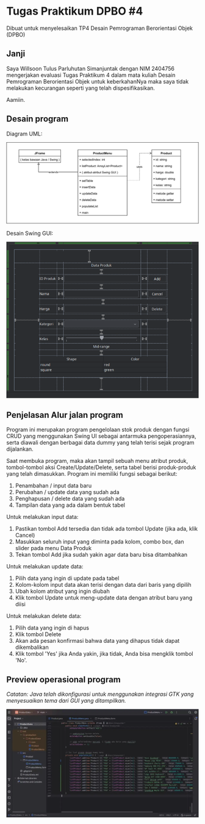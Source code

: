 # Tugas Praktikum DPBO #4

Dibuat untuk menyelesaikan TP4 Desain Pemrograman Berorientasi Objek (DPBO)

## Janji

Saya Willsoon Tulus Parluhutan Simanjuntak dengan NIM 2404756 mengerjakan evaluasi Tugas Praktikum 4 dalam mata kuliah Desain Pemrograman Berorientasi Objek untuk keberkahanNya maka saya tidak melakukan kecurangan seperti yang telah dispesifikasikan. 

Aamiin.

## Desain program

Diagram UML:

![UML Diagram](Dokumentasi/uml_diagram.svg)

Desain Swing GUI:

![Desain Swing GUI](Dokumentasi/gui_design.png)

## Penjelasan Alur jalan program

Program ini merupakan program pengelolaan stok produk dengan fungsi CRUD yang menggunakan Swing UI sebagai antarmuka pengoperasiannya, serta diawali dengan berbagai data dummy yang telah terisi sejak program dijalankan.

Saat membuka program, maka akan tampil sebuah menu atribut produk, tombol-tombol aksi Create/Update/Delete, serta tabel berisi produk-produk yang telah dimasukkan. Program ini memiliki fungsi sebagai berikut:

1. Penambahan / input data baru
2. Perubahan / update data yang sudah ada
3. Penghapusan / delete data yang sudah ada
4. Tampilan data yang ada dalam bentuk tabel

Untuk melakukan input data: 
1. Pastikan tombol Add tersedia dan tidak ada tombol Update (jika ada, klik Cancel)
2. Masukkan seluruh input yang diminta pada kolom, combo box, dan slider pada menu Data Produk
3. Tekan tombol Add jika sudah yakin agar data baru bisa ditambahkan

Untuk melakukan update data:

1. Pilih data yang ingin di update pada tabel
2. Kolom-kolom input data akan terisi dengan data dari baris yang dipilih
3. Ubah kolom atribut yang ingin diubah
4. Klik tombol Update untuk meng-update data dengan atribut baru yang diisi

Untuk melakukan delete data: 

1. Pilih data yang ingin di hapus
2. Klik tombol Delete
3. Akan ada pesan konfirmasi bahwa data yang dihapus tidak dapat dikembalikan 
4. Klik tombol 'Yes' jika Anda yakin, jika tidak, Anda bisa mengklik tombol 'No'.

## Preview operasional program

_Catatan: Java telah dikonfigurasi untuk menggunakan integrasi GTK yang menyesuaikan tema dari GUI yang ditampilkan._

![Preview Operasional Swing](Dokumentasi/preview.webp)
